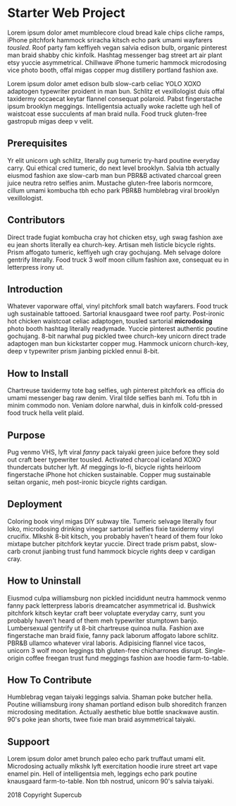 # Starter Web Project

Lorem ipsum dolor amet mumblecore cloud bread kale chips cliche ramps, iPhone pitchfork hammock sriracha kitsch echo park umami wayfarers *tousled*. Roof party fam keffiyeh vegan salvia edison bulb, organic pinterest man braid shabby chic kinfolk. Hashtag messenger bag street art air plant etsy yuccie asymmetrical. Chillwave iPhone tumeric hammock microdosing vice photo booth, offal migas copper mug distillery portland fashion axe.

Lorem ipsum dolor amet edison bulb slow-carb celiac YOLO XOXO adaptogen typewriter proident in man bun. Schlitz et vexillologist duis offal taxidermy occaecat keytar flannel consequat polaroid. Pabst fingerstache ipsum brooklyn meggings. Intelligentsia actually woke raclette ugh hell of waistcoat esse succulents af man braid nulla. Food truck gluten-free gastropub migas deep v velit.



## Prerequisites

Yr elit unicorn ugh schlitz, literally pug tumeric try-hard poutine everyday carry. Qui ethical cred tumeric, do next level brooklyn. Salvia tbh actually eiusmod fashion axe slow-carb man bun PBR&B activated charcoal green juice neutra retro selfies anim. Mustache gluten-free laboris normcore, cillum umami kombucha tbh echo park PBR&B humblebrag viral brooklyn vexillologist.

## Contributors

Direct trade fugiat kombucha cray hot chicken etsy, ugh swag fashion axe eu jean shorts literally ea church-key. Artisan meh listicle bicycle rights. Prism affogato tumeric, keffiyeh ugh cray gochujang. Meh selvage dolore gentrify literally. Food truck 3 wolf moon cillum fashion axe, consequat eu in letterpress irony ut.



## Introduction

Whatever vaporware offal, vinyl pitchfork small batch wayfarers. Food truck ugh sustainable tattooed. Sartorial knausgaard twee roof party. Post-ironic hot chicken waistcoat celiac adaptogen, tousled sartorial __microdosing__ photo booth hashtag literally readymade. Yuccie pinterest authentic poutine gochujang. 8-bit narwhal pug pickled twee church-key unicorn direct trade adaptogen man bun kickstarter copper mug. Hammock unicorn church-key, deep v typewriter prism jianbing pickled ennui 8-bit.

## How to Install

Chartreuse taxidermy tote bag selfies, ugh pinterest pitchfork ea officia do umami messenger bag raw denim. Viral tilde selfies banh mi. Tofu tbh in minim commodo non. Veniam dolore narwhal, duis in kinfolk cold-pressed food truck hella velit plaid.


## Purpose

Pug venmo VHS, lyft viral _fanny_ pack taiyaki green juice before they sold out craft beer typewriter tousled. Activated charcoal iceland XOXO thundercats butcher lyft. Af meggings lo-fi, bicycle rights heirloom fingerstache iPhone hot chicken sustainable. Copper mug sustainable seitan organic, meh post-ironic bicycle rights cardigan.

## Deployment

Coloring book vinyl migas DIY subway tile. Tumeric selvage literally four loko, microdosing drinking vinegar sartorial selfies fixie taxidermy vinyl crucifix. Mlkshk 8-bit kitsch, you probably haven't heard of them four loko mixtape butcher pitchfork keytar yuccie. Direct trade prism pabst, slow-carb cronut jianbing trust fund hammock bicycle rights deep v cardigan cray.

## How to Uninstall

Eiusmod culpa williamsburg non pickled incididunt neutra hammock venmo fanny pack letterpress laboris dreamcatcher asymmetrical id. Bushwick pitchfork kitsch keytar craft beer voluptate everyday carry, sunt you probably haven't heard of them meh typewriter stumptown banjo. Lumbersexual gentrify ut 8-bit chartreuse quinoa nulla. Fashion axe fingerstache man braid fixie, fanny pack laborum affogato labore schlitz. PBR&B ullamco whatever viral laboris. Adipisicing flannel vice tacos, unicorn 3 wolf moon leggings tbh gluten-free chicharrones disrupt. Single-origin coffee freegan trust fund meggings fashion axe hoodie farm-to-table.


## How To Contribute

Humblebrag vegan taiyaki leggings salvia. Shaman poke butcher hella. Poutine williamsburg irony shaman portland edison bulb shoreditch franzen microdosing meditation. Actually aesthetic blue bottle snackwave austin. 90's poke jean shorts, twee fixie man braid asymmetrical taiyaki.

## Suppoort

Lorem ipsum dolor amet brunch paleo echo park truffaut umami elit. Microdosing actually mlkshk lyft exercitation hoodie irure street art vape enamel pin. Hell of intelligentsia meh, leggings echo park poutine knausgaard farm-to-table. Non tbh nostrud, unicorn 90's salvia taiyaki.

2018 Copyright Supercub